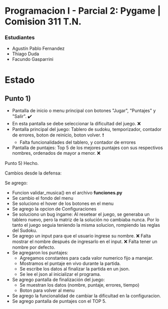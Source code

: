 # Programacion I - Parcial 2: Pygame | Comision 311 T.N.

### Estudiantes

- Agustín Pablo Fernandez
- Thiago Duda
- Facundo Gasparrini

# Estado

## Punto 1)

- Pantalla de inicio o menu principal con botones "Jugar", "Puntajes" y "Salir". ✔️
- En esta pantalla se debe seleccionar la dificultad del juego. ❌
- Pantalla principal del juego: Tablero de sudoku, temporizador, contador de errores, boton de reinicio, boton volver. ❗
    - Falta funcionalidades del tablero, y contador de errores
- Pantalla de puntajes: Top 5 de los mejores puntajes con sus respectivos nombres, ordenados de mayor a menor. ❌

Punto 5) Hecho.


Cambios desde la defensa:

Se agrego:
- Funcion validar_musica() en el archivo **funciones.py** 
- Se cambio el fondo del menu
- Se soluciono el hover de los botones en el menu
- Se agrego la opcion de Configuraciones
- Se soluciono un bug ingame:
    Al resetear el juego, se generaba un tablero nuevo, pero la matriz de la solución no cambiaba nunca. 
    Por lo tanto el juego seguia teniendo la misma solucion, rompiendo las reglas del Sudoku.
- Se agrego un input para que el usuario ingrese su nombre.
    ❌ Falta mostrar el nombre después de ingresarlo en el input.
    ❌ Falta tener un nombre por defecto.
- Se agregaron los puntajes:
    - Agregamos constantes para cada valor numerico fijo a manejar.
    - Mostramos el puntaje en vivo durante la partida.
    - Se escribe los datos al finalizar la partida en un json.
    - Se lee el json al inicializar el programa.
- Se agrego pantalla de finalización del juego:
    - Se muestran los datos (nombre, puntaje, errores, tiempo)
    - Boton para volver al menu
- Se agrego la funcionalidad de cambiar la dificultad en la configuracion.
- Se agrego pantalla de puntajes con el TOP 5.